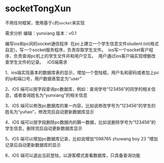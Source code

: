 # socketTongXun

不用任何框架，使用基于```c```的```socket```来实现


需求分析
编辑：yunxiang 版本：v0.1

编写ios和pc间的socket通信程序
  在pc上建立一个学生信息文件student.txt(格式自定)，写一个socket服务程序，负责存取学生文件。
  ios写一个socket客户程序，负责查询pc机上的学生文件并和用户交互。
  用户通过ios客户端实现增删改查学生文件的记录。
  
iOS端需求

1、ios端实现基本的数据库表的显示，增加一个登陆框，用户名和密码或者加上pc的ip和端口号，用户数据表暂定为“user”

2、iOS 端可以按字段查询pc数据库，例如：查询学号“123456”的同学的相关信息，或者查询姓名为“yunxiang”的相关信息

3、iOS 端可以修改pc数据库的某一内容，比如说修改学号为“123456”的学生的姓名为“yuhao”，修改完后自动更新数据库显示

4、iOS 端可以按字段删除pc数据内的耨一数据，比如说删除学号为“123456”的学生信息，删除完后自动更新数据库显示

5、iOS 端可以增加pc数据库记录，比如说增加“098765 zhuwang boy 23 ”增加记录后自动更新数据库的显示

6、iOS 端可以退出当前登陆，以游客模式查看数据库，只具备查询功能
